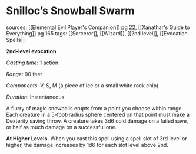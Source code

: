 # Snilloc’s Snowball Swarm
sources: [[Elemental Evil Player's Companion]] pg 22, [[Xanathar's Guide to Everything]] pg 165
tags: [[Sorceror]], [[Wizard]], [[2nd level]], [[Evocation Spells]]

**2nd-level evocation**

*Casting time*: 1 action

*Range*: 90 feet

*Components*: V, S, M (a piece of ice or a small white rock chip)

*Duration*: Instantaneous

A flurry of magic snowballs erupts from a point you choose within range. Each creature in a 5-foot-radius sphere centered on that point must make a Dexterity saving throw. A creature takes 3d6 cold damage on a failed save, or half as much damage on a successful one.

**At Higher Levels.** When you cast this spell using a spell slot of 3rd level or higher, the damage increases by 1d6 for each slot level above 2nd.

